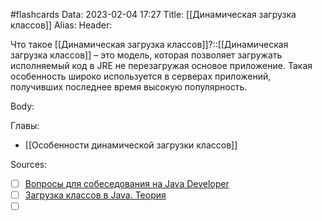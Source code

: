 #flashcards
Data: 2023-02-04 17:27
Title: [[Динамическая загрузка классов]]
Alias:
Header:

Что такое [[Динамическая загрузка классов]]?::[[Динамическая загрузка классов]] – это модель, которая позволяет загружать исполняемый код в JRE не перезагружая основое приложение. Такая особенность широко используется в серверах приложений, получивших последнее время высокую популярность.
<!--SR:!2023-02-06,2,210-->


Body:





Главы:
- [[Особенности динамической загрузки классов]]


Sources:
- [ ] [Вопросы для собеседования на Java Developer](https://github.com/enhorse/java-interview/blob/master/README.md#%D0%9E%D0%9E%D0%9F)
- [ ] [Загрузка классов в Java. Теория](https://habr.com/ru/post/103830/)
- [ ] []()
